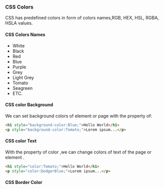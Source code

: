 ### CSS Colors

CSS has predefined colors in form of colors names,RGB, HEX, HSL, RGBA, HSLA values.

#### CSS Colors Names

- White
- Black
- Red
- Blue
- Purple
- Grey
- Light Grey
- Tomato
- Seagreen
- ETC.

#### CSS color Background

We can set background colors of element or page with the property of:

```html
<h1 style="background-color:Blue;">Hello World</h1>
<p style="background-color:Tomato;">Lorem ipsum...</p>
```



#### CSS color Text

With the property of color ,we can change colors of text of the page or element .

```html
<h1 style="color:Tomato;">Hello World</h1>
<p style="color:DodgerBlue;">Lorem ipsum...</p>
```

 

#### CSS Border Color

